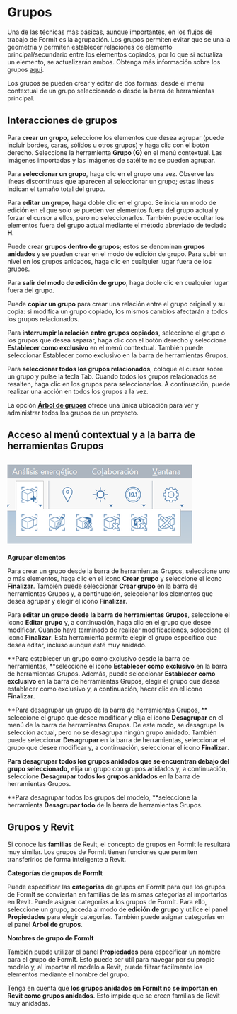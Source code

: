 # Grupos

Una de las técnicas más básicas, aunque importantes, en los flujos de trabajo de FormIt es la agrupación. Los grupos permiten evitar que se una la geometría y permiten establecer relaciones de elemento principal/secundario entre los elementos copiados, por lo que si actualiza un elemento, se actualizarán ambos. Obtenga más información sobre los grupos [aquí](../formit-primer/part-i/grouping-objects.md).

Los grupos se pueden crear y editar de dos formas: desde el menú contextual de un grupo seleccionado o desde la barra de herramientas principal.

## Interacciones de grupos

Para **crear un grupo**, seleccione los elementos que desea agrupar (puede incluir bordes, caras, sólidos u otros grupos) y haga clic con el botón derecho. Seleccione la herramienta **Grupo \(G\)** en el menú contextual. Las imágenes importadas y las imágenes de satélite no se pueden agrupar.

Para **seleccionar un grupo**, haga clic en el grupo una vez. Observe las líneas discontinuas que aparecen al seleccionar un grupo; estas líneas indican el tamaño total del grupo.

Para **editar un grupo**, haga doble clic en el grupo. Se inicia un modo de edición en el que solo se pueden ver elementos fuera del grupo actual y forzar el cursor a ellos, pero no seleccionarlos. También puede ocultar los elementos fuera del grupo actual mediante el método abreviado de teclado **H**.

Puede crear **grupos dentro de grupos**; estos se denominan **grupos anidados** y se pueden crear en el modo de edición de grupo. Para subir un nivel en los grupos anidados, haga clic en cualquier lugar fuera de los grupos.

Para **salir del modo de edición de grupo**, haga doble clic en cualquier lugar fuera del grupo.

Puede **copiar un grupo** para crear una relación entre el grupo original y su copia: si modifica un grupo copiado, los mismos cambios afectarán a todos los grupos relacionados.

Para **interrumpir la relación entre grupos copiados**, seleccione el grupo o los grupos que desea separar, haga clic con el botón derecho y seleccione **Establecer como exclusivo** en el menú contextual. También puede seleccionar Establecer como exclusivo en la barra de herramientas Grupos.

Para **seleccionar todos los grupos relacionados**, coloque el cursor sobre un grupo y pulse la tecla Tab. Cuando todos los grupos relacionados se resalten, haga clic en los grupos para seleccionarlos. A continuación, puede realizar una acción en todos los grupos a la vez.

La opción [**Árbol de grupos**](groups-tree.md) ofrece una única ubicación para ver y administrar todos los grupos de un proyecto.

## Acceso al menú contextual y a la barra de herramientas Grupos

## ![](../.gitbook/assets/grouptoolbar.png)

**Agrupar elementos**

Para crear un grupo desde la barra de herramientas Grupos, seleccione uno o más elementos, haga clic en el icono **Crear grupo** y seleccione el icono **Finalizar**. También puede seleccionar **Crear grupo** en la barra de herramientas Grupos y, a continuación, seleccionar los elementos que desea agrupar y elegir el icono **Finalizar**.

Para **editar un grupo desde la barra de herramientas Grupos**, seleccione el icono **Editar grupo** y, a continuación, haga clic en el grupo que desee modificar. Cuando haya terminado de realizar modificaciones, seleccione el icono **Finalizar**. Esta herramienta permite elegir el grupo específico que desea editar, incluso aunque esté muy anidado.

**Para establecer un grupo como exclusivo desde la barra de herramientas, **seleccione el icono **Establecer como exclusivo** en la barra de herramientas Grupos. Además, puede seleccionar **Establecer como exclusivo** en la barra de herramientas Grupos, elegir el grupo que desea establecer como exclusivo y, a continuación, hacer clic en el icono **Finalizar**.

**Para desagrupar un grupo de la barra de herramientas Grupos, ** seleccione el grupo que desee modificar y elija el icono **Desagrupar** en el menú de la barra de herramientas Grupos. De este modo, se desagrupa la selección actual, pero no se desagrupa ningún grupo anidado. También puede seleccionar **Desagrupar** en la barra de herramientas, seleccionar el grupo que desee modificar y, a continuación, seleccionar el icono **Finalizar**.

**Para desagrupar todos los grupos anidados que se encuentran debajo del grupo seleccionado,** elija un grupo con grupos anidados y, a continuación, seleccione **Desagrupar todos los grupos anidados** en la barra de herramientas Grupos.

**Para desagrupar todos los grupos del modelo, **seleccione la herramienta **Desagrupar todo** de la barra de herramientas Grupos.

## Grupos y Revit

Si conoce las **familias** de Revit, el concepto de grupos en FormIt le resultará muy similar. Los grupos de FormIt tienen funciones que permiten transferirlos de forma inteligente a Revit.

**Categorías de grupos de FormIt**

Puede especificar las **categorías** de grupos en FormIt para que los grupos de FormIt se conviertan en familias de las mismas categorías al importarlos en Revit. Puede asignar categorías a los grupos de FormIt. Para ello, seleccione un grupo, acceda al modo de **edición de grupo** y utilice el panel **Propiedades** para elegir categorías. También puede asignar categorías en el panel **Árbol de grupos**.

**Nombres de grupo de FormIt**

También puede utilizar el panel **Propiedades** para especificar un nombre para el grupo de FormIt. Esto puede ser útil para navegar por su propio modelo y, al importar el modelo a Revit, puede filtrar fácilmente los elementos mediante el nombre del grupo.

Tenga en cuenta que **los grupos anidados en FormIt no se importan en Revit como grupos anidados**. Esto impide que se creen familias de Revit muy anidadas.

